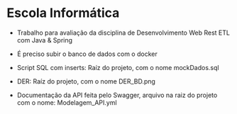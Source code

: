 # Escola Informática

- Trabalho para avaliação da disciplina de Desenvolvimento Web Rest ETL com Java & Spring

- É preciso subir o banco de dados com o docker

- Script SQL com inserts: Raíz do projeto, com o nome mockDados.sql

- DER: Raíz do projeto, com o nome DER_BD.png

- Documentação da API feita pelo Swagger, arquivo na raiz do projeto com o nome: Modelagem_API.yml

